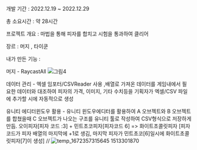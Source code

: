 개발 기간 : 2022.12.19 ~ 2022.12.29

총 소요시간 : 약 28시간

프로젝트 개요 : 마법을 통해 피자를 합치고 시험을 통과하여 클리어

장르 : 머지 , 타이쿤 

내가 만든 기능 :

머지 - RaycastAll
![그림4](https://user-images.githubusercontent.com/37183346/210726517-48eb38da-1b80-4fa5-9706-43e3be6e4eb9.gif)


데이터 관리 - 엑셀 임포터/CSVReader 사용 ,배열로 가져온 데이터를 게임내에서 필요한 데이터와 대조하여
피자의 가격, 이미지, 기타 수치등을 기획자가 엑셀/CSV 파일에 추가할 시에 자동적으로 생성

유니티 에디터윈도우 활용 - 유니티 윈도우에디터를 활용하여
A 오브젝트와 B 오브젝트를 합쳤을때 C 오브젝트가 나오는 구조를 유니티 툴로 작성하여 CSV형식으로 저장하게 만듬.
오이피자[피자 코드 :3] + 민트초코피자[피자코드 6] => 화이트초콜릿피자
[피자코드가 피자 배열의 마지막에 +1로 생김, 마지막 피자가 민트초코[6]일시에 화이트초콜릿피자[7]이 생성]
//
![temp_1672357315645 1513301870](https://user-images.githubusercontent.com/37183346/210725581-1dbc2994-6ad6-400d-8a0b-630a6e172e88.gif)

